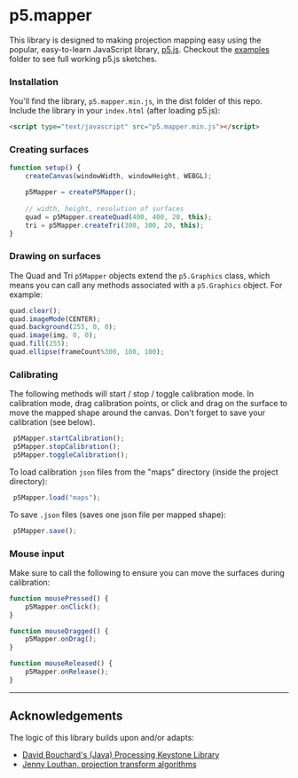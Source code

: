  
 
 # p5.mapper

 This library is designed to making projection mapping easy using the popular, easy-to-learn JavaScript library, [p5.js](https://p5js.org/). Checkout the [examples](examples) folder to see full working p5.js sketches.

 ### Installation
 You'll find the library, `p5.mapper.min.js`, in the dist folder of this repo. Include the library in your `index.html` (after loading p5.js):

 ```html
 <script type="text/javascript" src="p5.mapper.min.js"></script>
 ```

### Creating surfaces
```javascript
function setup() {
    createCanvas(windowWidth, windowHeight, WEBGL);

    p5Mapper = createP5Mapper();
    
    // width, height, resolution of surfaces
    quad = p5Mapper.createQuad(400, 400, 20, this);
    tri = p5Mapper.createTri(300, 300, 20, this);   
}
```

### Drawing on surfaces
The Quad and Tri `p5Mapper` objects extend the `p5.Graphics` class, which means you can call any methods associated with a `p5.Graphics` object. For example:

```javascript
quad.clear();
quad.imageMode(CENTER);
quad.background(255, 0, 0);
quad.image(img, 0, 0);
quad.fill(255);
quad.ellipse(frameCount%300, 100, 100);
```

### Calibrating

The following methods will start / stop / toggle calibration mode. In calibration mode, drag calibration points, or click and drag on the surface to move the mapped shape around the canvas. Don't forget to save your calibration (see below).

```javascript
 p5Mapper.startCalibration();
 p5Mapper.stopCalibration();
 p5Mapper.toggleCalibration();
 ```

To load calibration `json` files from the "maps" directory (inside the project directory):

```javascript
 p5Mapper.load("maps");
```

To save `.json` files (saves one json file per mapped shape):

```javascript
 p5Mapper.save();
```

### Mouse input
Make sure to call the following to ensure you can move the surfaces during calibration:

```javascript
function mousePressed() {
    p5Mapper.onClick();
}

function mouseDragged() {
    p5Mapper.onDrag();
}

function mouseReleased() {
    p5Mapper.onRelease();
}
```


---

 ## Acknowledgements

 The logic of this library builds upon and/or adapts:
 * [David Bouchard's (Java) Processing Keystone Library](http://keystonep5.sourceforge.net/)
 * [Jenny Louthan, projection transform algorithms](https://github.com/jlouthan/perspective-transform) 
